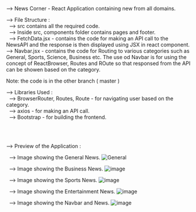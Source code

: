 --> News Corner - React Application containing new from all domains.<br>

--> File Structure :<br>
&nbsp;  --> src contains all the required code.<br>
&nbsp;  --> Inside src, components folder contains pages and footer.<br>
&nbsp;  --> FetchData.jsx - contains the code for making an API call to the NewsAPI and the response is then displayed using JSX in react component.<br>
    --> Navbar.jsx - contains the code for Routing to various categories such as General, Sports, Science, Business etc. The use od Navbar is for using the concept of ReactBrowser, Routes and ROute so that responsed from the API can be showen based on the category.
<br>

Note: the code is in the other branch ( master ) <br>

--> Libraries Used :<br>
&nbsp;  --> BrowserRouter, Routes, Route - for navigating user based on the category.<br>
&nbsp;  --> axios - for making an API call.<br>
&nbsp;  --> Bootstrap - for building the frontend.<br>

<br><br>

--> Preview of the Application : <br>

&nbsp; --> Image showing the General News.
![General](https://github.com/siddhapurahet/News-Corner-/assets/84630752/7b648861-c9a9-42f5-9bfe-3b8c2ab1aad8)

&nbsp; --> Image showing the Business News.
![image](https://github.com/siddhapurahet/News-Corner-/assets/84630752/57d417ff-60f3-48f7-905a-e010af78e725)

&nbsp; --> Image showing the Sports News.
![image](https://github.com/siddhapurahet/News-Corner-/assets/84630752/46b8f124-1af2-4b37-8a91-99e70844f2af)

&nbsp; --> Image showing the Entertainment News.
![image](https://github.com/siddhapurahet/News-Corner-/assets/84630752/c7ae8c91-6561-4b80-be43-2fbe5ab02afe)

&nbsp; --> Image showing the Navbar and News.
![image](https://github.com/siddhapurahet/News-Corner-/assets/84630752/2f8e36b8-ac0e-40c4-b59d-d30238f7273b)


